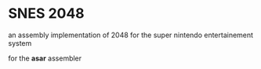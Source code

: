 # SNES 2048

an assembly implementation of 2048 for the super nintendo entertainement system

for the **asar** assembler
